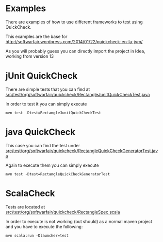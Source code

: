 Examples 
========

There are examples of how to use different frameworks to test using QuickCheck. 

This examples are the base for http://softwarfair.wordpress.com/2014/01/22/quickcheck-en-la-jvm/

As you will probably guess you can directly import the project in Idea, working from version 13

jUnit QuickCheck
================


There are simple tests that you can find at [src/test/org/softwarfair/quickcheck/RectangleJunitQuickCheckTest.java](src/test/org/softwarfair/quickcheck/RectangleJunitQuickCheckTest.java)

In order to test it you can simply execute 

    mvn test -Dtest=RectangleJunitQuickCheckTest

java QuickCheck
===============
This case you can find the test under [src/test/org/softwarfair/quickcheck/RectangleQuickCheckGeneratorTest.java](src/test/org/softwarfair/quickcheck/RectangleQuickCheckGeneratorTest.java)

Again to execute them you can simply execute 

    mvn test -Dtest=RectangleQuickCheckGeneratorTest

ScalaCheck
==========

Tests are located at [src/test/org/softwarfair/quickcheck/RectangleSpec.scala](src/test/org/softwarfair/quickcheck/RectangleSpec.scala) 

In order to execute is not working (but should) as a normal maven project and you have to execute the following: 

    mvn scala:run -Dlauncher=test
    

 

   
